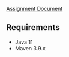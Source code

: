 [Assignment Document](https://docs.google.com/document/d/1KjbbRTm-VEmuzDHNKjDIjuBoWpelE_rD_hjM5KFZBOs/edit?usp=sharing)

## Requirements
- Java 11
- Maven 3.9.x

